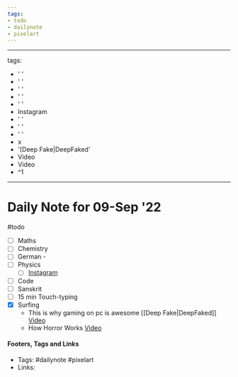 ```yaml
---
tags:
- todo
- dailynote
- pixelart
---
```


---
tags:
- ' '
- ' '
- ' '
- ' '
- ' '
- Instagram
- ' '
- ' '
- ' '
- x
- '[Deep Fake|DeepFaked'
- Video
- Video
- ^1
---

# Daily Note for 09-Sep '22
#todo
- [ ] Maths
- [ ] Chemistry
- [ ] German - 
- [ ] Physics
	- [ ] [Instagram](https://www.instagram.com/physics.infographics/)
- [ ] Code
- [ ] Sanskrit
- [ ] 15 min Touch-typing
- [x] Surfing
	-  This is why gaming on pc is awesome [[Deep Fake|DeepFaked]] [Video](https://www.youtube.com/watch?v=olKHiiEaPc4)
	- How Horror Works [Video](https://youtu.be/llpsjbNQIns)


#### Footers, Tags and Links
- Tags: #dailynote  #pixelart 
- Links: 

[^1]:
